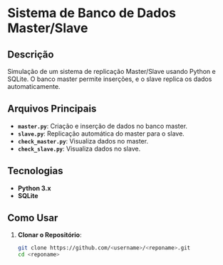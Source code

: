 # Sistema de Banco de Dados Master/Slave

## Descrição
Simulação de um sistema de replicação Master/Slave usando Python e SQLite. O banco master permite inserções, e o slave replica os dados automaticamente.

## Arquivos Principais
- **`master.py`**: Criação e inserção de dados no banco master.
- **`slave.py`**: Replicação automática do master para o slave.
- **`check_master.py`**: Visualiza dados no master.
- **`check_slave.py`**: Visualiza dados no slave.

## Tecnologias
- **Python 3.x**
- **SQLite**

## Como Usar

1. **Clonar o Repositório**:
   ```bash
   git clone https://github.com/<username>/<reponame>.git
   cd <reponame>
